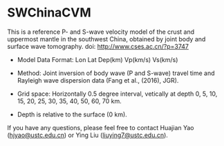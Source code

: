 # SWChinaCVM
This is a reference P- and S-wave velocity model of the crust and uppermost mantle in the southwest China,
obtained by joint body and surface wave tomography.
doi: http://www.cses.ac.cn/?p=3747

* Model Data Format:
Lon Lat Dep(km) Vp(km/s) Vs(km/s)

* Method: Joint inversion of body wave (P and S-wave) travel time and Rayleigh wave dispersion data (Fang et al., (2016), JGR).
* Grid space: Horizontally 0.5 degree interval, vetically at depth 0, 5, 10, 15, 20, 25, 30, 35, 40, 50, 60, 70 km.
* Depth is relative to the surface (0 km).

If you have any questions, please feel free to contact Huajian Yao (hjyao@ustc.edu.cn) or Ying Liu (liuying7@ustc.edu.cn).
